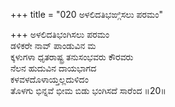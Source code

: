 +++
title = "020 ಅಳಲಿದತಿಭಙ್ಗಿಸಲು ಪರಮಂ"

+++
ಅಳಲಿದತಿಭಂಗಿಸಲು ಪರಮಂ  
ಡಳಿಕರೇ ನಾವ್ ಪಾಂಡುವಿನ ಮ  
ಕ್ಕಳುಗಳಾ ಧೃತರಾಷ್ಟ್ರ ತನುಸಂಭವರು ಕೌರವರು  
ನೆಲನ ಹುದುವಿನ ದಾಯಭಾಗದ  
ಕಳವಳದೊಳಾಯ್ತಲ್ಲದುಳಿದಂ  
ತೊಳಗು ಭಿನ್ನವೆ ಭೀಮ ಬಿಡು ಭಂಗಿಸದೆ ಸಾರೆಂದ      ॥20॥